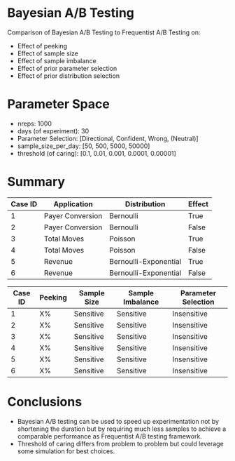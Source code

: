 # Bayesian A/B Testing

Comparison of Bayesian A/B Testing to Frequentist A/B Testing on:

* Effect of peeking
* Effect of sample size
* Effect of sample imbalance
* Effect of prior parameter selection
* Effect of prior distribution selection


# Parameter Space


* nreps: 1000
* days (of experiment): 30
* Parameter Selection: [Directional, Confident, Wrong, (Neutral)]
* sample_size_per_day: [50, 500, 5000, 50000]
* threshold (of caring): [0.1, 0.01, 0.001, 0.0001, 0.00001]


# Summary

| Case ID | Application      | Distribution          | Effect  |
| ------- | ---------------- | --------------------- | ------- |
| 1       | Payer Conversion | Bernoulli             | True    |
| 2       | Payer Conversion | Bernoulli             | False   |
| 3       | Total Moves      | Poisson               | True    |
| 4       | Total Moves      | Poisson               | False   |
| 5       | Revenue          | Bernoulli-Exponential | True    |
| 6       | Revenue          | Bernoulli-Exponential | False   |


| Case ID | Peeking | Sample Size | Sample Imbalance | Parameter Selection |
| ------- | ------- | ----------- | ---------------- | ------------------- |
| 1       | X%      | Sensitive   | Sensitive        | Insensitive         |
| 2       | X%      | Sensitive   | Sensitive        | Insensitive         |
| 3       | X%      | Sensitive   | Sensitive        | Insensitive         |
| 4       | X%      | Sensitive   | Sensitive        | Insensitive         |
| 5       | X%      | Sensitive   | Sensitive        | Insensitive         |
| 6       | X%      | Sensitive   | Sensitive        | Insensitive         |


# Conclusions

* Bayesian A/B testing can be used to speed up experimentation not by shortening the duration but by requiring much less samples to achieve a comparable performance as Frequentist A/B testing framework.
* Threshold of caring differs from problem to problem but could leverage some simulation for best choices.
